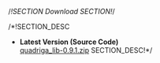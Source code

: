 /*!SECTION
Download
SECTION!*/

/*!SECTION_DESC
- **Latest Version (Source Code)**<br>
  <a href="download/quadriga_lib-0.9.1.zip">quadriga_lib-0.9.1.zip</a>
SECTION_DESC!*/
